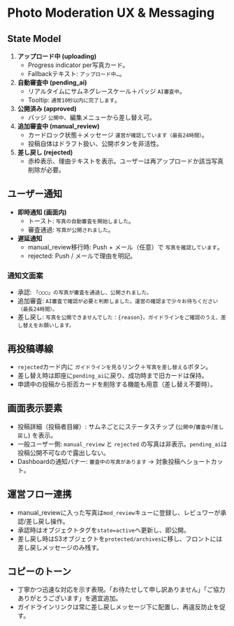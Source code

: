# Photo Moderation UX & Messaging

## State Model
1. **アップロード中 (uploading)**
   - Progress indicator per写真カード。
   - Fallbackテキスト: `アップロード中…`。
2. **自動審査中 (pending_ai)**
   - リアルタイムにサムネグレースケール＋バッジ `AI審査中`。
   - Tooltip: `通常10秒以内に完了します`。
3. **公開済み (approved)**
   - バッジ `公開中`、編集メニューから差し替え可。
4. **追加審査中 (manual_review)**
   - カードロック状態＋メッセージ `運営が確認しています（最長24時間）`。
   - 投稿自体はドラフト扱い、公開ボタンを非活性。
5. **差し戻し (rejected)**
   - 赤枠表示、理由テキストを表示。ユーザーは再アップロードか該当写真削除が必要。

## ユーザー通知
- **即時通知 (画面内)**
  - トースト: `写真の自動審査を開始しました`。
  - 審査通過: `写真が公開されました`。
- **遅延通知**
  - manual_review移行時: Push + メール（任意）で `写真を確認しています`。
  - rejected: Push / メールで理由を明記。

### 通知文面案
- 承認: `「◯◯◯」の写真が審査を通過し、公開されました。`
- 追加審査: `AI審査で確認が必要と判断しました。運営の確認まで少々お待ちください（最長24時間）。`
- 差し戻し: `写真を公開できませんでした：{reason}。ガイドラインをご確認のうえ、差し替えをお願いします。`

## 再投稿導線
- `rejected`カード内に `ガイドラインを見る`リンク＋`写真を差し替える`ボタン。
- 差し替え時は即座に`pending_ai`に戻り、成功時まで旧カードは保持。
- 申請中の投稿から拒否カードを削除する機能も用意（差し替え不要時）。

## 画面表示要素
- 投稿詳細（投稿者目線）: サムネごとにステータスチップ (`公開中`/`審査中`/`差し戻し`) を表示。
- 一般ユーザー側: `manual_review` と `rejected` の写真は非表示。`pending_ai`は投稿公開不可なので露出しない。
- Dashboardの通知バナー: `審査中の写真があります` → 対象投稿へショートカット。

## 運営フロー連携
- manual_reviewに入った写真は`mod_review`キューに登録し、レビュワーが承認/差し戻し操作。
- 承認時はオブジェクトタグを`state=active`へ更新し、即公開。
- 差し戻し時はS3オブジェクトを`protected/archives`に移し、フロントには差し戻しメッセージのみ残す。

## コピーのトーン
- 丁寧かつ迅速な対応を示す表現。「お待たせして申し訳ありません」「ご協力ありがとうございます」を適宜追加。
- ガイドラインリンクは常に差し戻しメッセージ下に配置し、再違反防止を促す。
